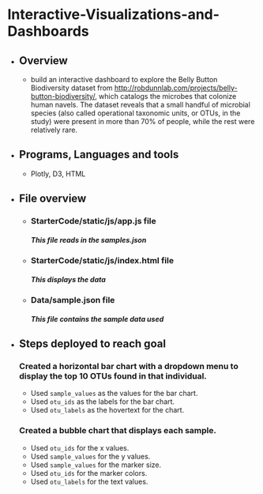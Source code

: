 # Interactive-Visualizations-and-Dashboards

- ## Overview
  - build an interactive dashboard to explore the Belly Button Biodiversity dataset from http://robdunnlab.com/projects/belly-button-biodiversity/, which catalogs the microbes that colonize human navels.
The dataset reveals that a small handful of microbial species (also called operational taxonomic units, or OTUs, in the study) were present in more than 70% of people, while the rest were relatively rare.


- ## Programs, Languages and tools
  - Plotly,  D3, HTML

- ## File overview
  - ### StarterCode/static/js/app.js file
    ##### This file reads in the samples.json
  - ### StarterCode/static/js/index.html file
    ##### This displays the data 
  - ### Data/sample.json file
    ##### This file contains the sample data used 
  


- ## Steps deployed to reach goal
   ### Created a horizontal bar chart with a dropdown menu to display the top 10 OTUs found in that individual.
   - Used `sample_values` as the values for the bar chart.
   - Used `otu_ids` as the labels for the bar chart.
   - Used `otu_labels` as the hovertext for the chart.
   ### Created a bubble chart that displays each sample.
   - Used `otu_ids` for the x values.
   - Used `sample_values` for the y values.
   - Used `sample_values` for the marker size.
   - Used `otu_ids` for the marker colors.
   - Used `otu_labels` for the text values.


